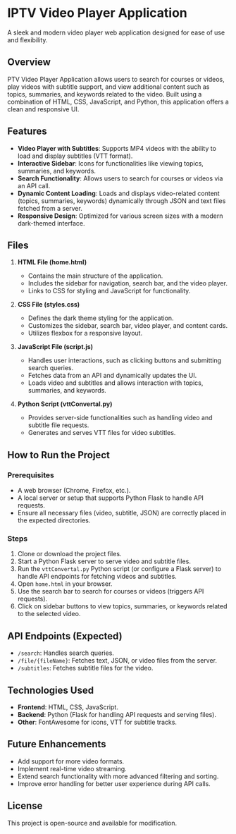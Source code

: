 # IPTV Video Player Application

A sleek and modern video player web application designed for ease of use and flexibility.

## Overview

PTV Video Player Application allows users to search for courses or videos, play videos with subtitle support, and view additional content such as topics, summaries, and keywords related to the video. Built using a combination of HTML, CSS, JavaScript, and Python, this application offers a clean and responsive UI.

## Features

- **Video Player with Subtitles**: Supports MP4 videos with the ability to load and display subtitles (VTT format).
- **Interactive Sidebar**: Icons for functionalities like viewing topics, summaries, and keywords.
- **Search Functionality**: Allows users to search for courses or videos via an API call.
- **Dynamic Content Loading**: Loads and displays video-related content (topics, summaries, keywords) dynamically through JSON and text files fetched from a server.
- **Responsive Design**: Optimized for various screen sizes with a modern dark-themed interface.

## Files

1. **HTML File (home.html)**
   - Contains the main structure of the application.
   - Includes the sidebar for navigation, search bar, and the video player.
   - Links to CSS for styling and JavaScript for functionality.
   
2. **CSS File (styles.css)**
   - Defines the dark theme styling for the application.
   - Customizes the sidebar, search bar, video player, and content cards.
   - Utilizes flexbox for a responsive layout.

3. **JavaScript File (script.js)**
   - Handles user interactions, such as clicking buttons and submitting search queries.
   - Fetches data from an API and dynamically updates the UI.
   - Loads video and subtitles and allows interaction with topics, summaries, and keywords.

4. **Python Script (vttConvertal.py)**
   - Provides server-side functionalities such as handling video and subtitle file requests.
   - Generates and serves VTT files for video subtitles.

## How to Run the Project

### Prerequisites

- A web browser (Chrome, Firefox, etc.).
- A local server or setup that supports Python Flask to handle API requests.
- Ensure all necessary files (video, subtitle, JSON) are correctly placed in the expected directories.

### Steps

1. Clone or download the project files.
2. Start a Python Flask server to serve video and subtitle files.
3. Run the `vttConvertal.py` Python script (or configure a Flask server) to handle API endpoints for fetching videos and subtitles.
4. Open `home.html` in your browser.
5. Use the search bar to search for courses or videos (triggers API requests).
6. Click on sidebar buttons to view topics, summaries, or keywords related to the selected video.

## API Endpoints (Expected)

- `/search`: Handles search queries.
- `/file/{fileName}`: Fetches text, JSON, or video files from the server.
- `/subtitles`: Fetches subtitle files for the video.

## Technologies Used

- **Frontend**: HTML, CSS, JavaScript.
- **Backend**: Python (Flask for handling API requests and serving files).
- **Other**: FontAwesome for icons, VTT for subtitle tracks.

## Future Enhancements

- Add support for more video formats.
- Implement real-time video streaming.
- Extend search functionality with more advanced filtering and sorting.
- Improve error handling for better user experience during API calls.

## License

This project is open-source and available for modification.
